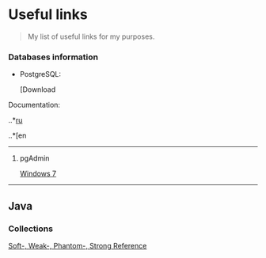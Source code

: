 # Useful links
>My list of useful links for my purposes.


### Databases information
* PostgreSQL:

   [Download
   
Documentation:

..*[ru](https://postgrespro.ru/docs/postgresql)

..*[en

***

1. pgAdmin


   [Windows 7](https://www.postgresql.org/ftp/pgadmin/pgadmin4/v4.30/windows/)
   
***

## Java

### Collections
[Soft-, Weak-, Phantom-, Strong Reference](https://habr.com/ru/post/169883/)
